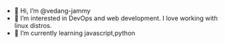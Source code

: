 - 👋 Hi, I’m @vedang-jammy
- 👀 I’m interested in DevOps and web development. I love working with linux distros.
- 🌱 I’m currently learning javascript,python

<!---
vedang-jammy/vedang-jammy is a ✨ special ✨ repository because its `README.md` (this file) appears on your GitHub profile.
You can click the Preview link to take a look at your changes.
--->
